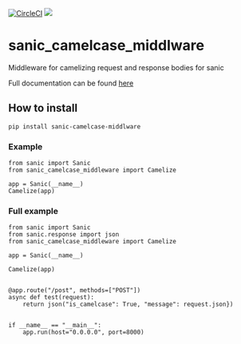 [![CircleCI](https://circleci.com/gh/ahmednafies/sanic_camelcase_middleware.svg?style=shield)](https://circleci.com/gh/ahmednafies/sanic_camelcase_middleware) ![](./coverage.svg)

# sanic_camelcase_middlware
Middleware for camelizing request and response bodies for sanic

Full documentation can be found [here](https://ahmednafies.github.io/sanic_camelcase_middleware/)

## How to install
    pip install sanic-camelcase-middlware

### Example
    from sanic import Sanic
    from sanic_camelcase_middleware import Camelize

    app = Sanic(__name__)
    Camelize(app)

### Full example
    from sanic import Sanic
    from sanic.response import json
    from sanic_camelcase_middleware import Camelize

    app = Sanic(__name__)

    Camelize(app)


    @app.route("/post", methods=["POST"])
    async def test(request):
        return json("is_camelcase": True, "message": request.json})


    if __name__ == "__main__":
        app.run(host="0.0.0.0", port=8000)
